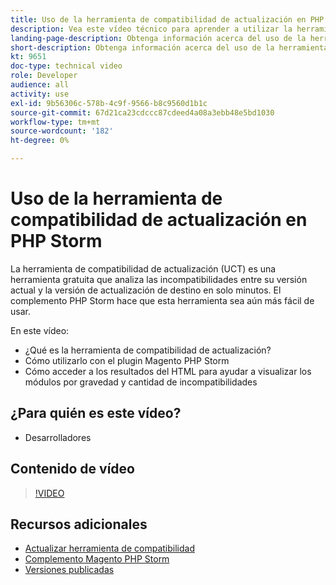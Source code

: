 ```yaml
---
title: Uso de la herramienta de compatibilidad de actualización en PHP Storm
description: Vea este vídeo técnico para aprender a utilizar la herramienta de compatibilidad de actualización con el complemento PHP Storm.
landing-page-description: Obtenga información acerca del uso de la herramienta de compatibilidad de actualización con el complemento PHP Storm que facilita la identificación y solución de incompatibilidades.
short-description: Obtenga información acerca del uso de la herramienta de compatibilidad de actualización con el complemento PHP Storm que facilita la identificación y solución de incompatibilidades.
kt: 9651
doc-type: technical video
role: Developer
audience: all
activity: use
exl-id: 9b56306c-578b-4c9f-9566-b8c9560d1b1c
source-git-commit: 67d21ca23cdccc87cdeed4a08a3ebb48e5bd1030
workflow-type: tm+mt
source-wordcount: '182'
ht-degree: 0%

---
```


# Uso de la herramienta de compatibilidad de actualización en PHP Storm

La herramienta de compatibilidad de actualización (UCT) es una herramienta gratuita que analiza las incompatibilidades entre su versión actual y la versión de actualización de destino en solo minutos. El complemento PHP Storm hace que esta herramienta sea aún más fácil de usar.

En este vídeo:

- ¿Qué es la herramienta de compatibilidad de actualización?
- Cómo utilizarlo con el plugin Magento PHP Storm
- Cómo acceder a los resultados del HTML para ayudar a visualizar los módulos por gravedad y cantidad de incompatibilidades

## ¿Para quién es este vídeo?

- Desarrolladores

## Contenido de vídeo

>[!VIDEO](https://video.tv.adobe.com/v/340150?quality=12&learn=on)

## Recursos adicionales

- [Actualizar herramienta de compatibilidad](https://experienceleague.adobe.com/docs/commerce-operations/upgrade-guide/upgrade-compatibility-tool/overview.html)
- [Complemento Magento PHP Storm](https://plugins.jetbrains.com/plugin/8024-magento-phpstorm)
- [Versiones publicadas](https://experienceleague.adobe.com/docs/commerce-operations/release/versions.html)
